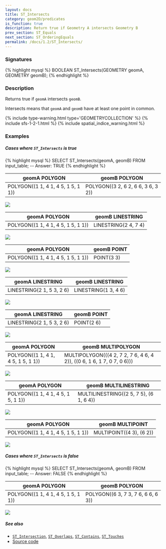 ```yaml
---
layout: docs
title: ST_Intersects
category: geom2D/predicates
is_function: true
description: Return true if Geometry A intersects Geometry B
prev_section: ST_Equals
next_section: ST_OrderingEquals
permalink: /docs/1.2/ST_Intersects/
---
```


### Signatures

{% highlight mysql %}
BOOLEAN ST_Intersects(GEOMETRY geomA, GEOMETRY geomB);
{% endhighlight %}

### Description

Returns true if `geomA` intersects `geomB`.

Intersects means that `geomA` and `geomB` have at least one point in common.

{% include type-warning.html type='GEOMETRYCOLLECTION' %}
{% include sfs-1-2-1.html %}
{% include spatial_indice_warning.html %}

### Examples

##### Cases where `ST_Intersects` is true

{% highlight mysql %}
SELECT ST_Intersects(geomA, geomB) FROM input_table;
-- Answer:    TRUE
{% endhighlight %}

| geomA POLYGON                       | geomB POLYGON                       |
|-------------------------------------|-------------------------------------|
| POLYGON((1 1, 4 1, 4 5, 1 5, 1 1))  | POLYGON((3 2, 6 2, 6 6, 3 6, 3 2))  |

<img class="displayed" src="../ST_Intersects_1.png"/>

| geomA POLYGON                       | geomB LINESTRING      |
|-------------------------------------|-----------------------|
| POLYGON((1 1, 4 1, 4 5, 1 5, 1 1))  | LINESTRING(2 4, 7 4)  |

<img class="displayed" src="../ST_Intersects_2.png"/>

| geomA POLYGON                       | geomB POINT |
|-------------------------------------|-------------|
| POLYGON((1 1, 4 1, 4 5, 1 5, 1 1))  | POINT(3 3)  |

<img class="displayed" src="../ST_Intersects_3.png"/>

| geomA LINESTRING           | geomB LINESTRING      |
|----------------------------|-----------------------|
| LINESTRING(2 1, 5 3, 2 6)  | LINESTRING(1 3, 4 6)  |

<img class="displayed" src="../ST_Intersects_4.png"/>

| geomA LINESTRING           | geomB POINT |
|----------------------------|-------------|
| LINESTRING(2 1, 5 3, 2 6)  | POINT(2 6)  |

<img class="displayed" src="../ST_Intersects_5.png"/>

| geomA POLYGON                       | geomB MULTIPOLYGON                                                      |
|-------------------------------------|-------------------------------------------------------------------------|
| POLYGON((1 1, 4 1, 4 5, 1 5, 1 1))  | MULTIPOLYGON(((4 2, 7 2, 7 6, 4 6, 4 2)), ((0 6, 1 6, 1 7, 0 7, 0 6)))  |

<img class="displayed" src="../ST_Intersects_6.png"/>

| geomA POLYGON                       | geomB MULTILINESTRING                    |
|-------------------------------------|------------------------------------------|
| POLYGON((1 1, 4 1, 4 5, 1 5, 1 1))  | MULTILINESTRING((2 5, 7 5), (6 1, 6 4))  |

<img class="displayed" src="../ST_Intersects_7.png"/>

| geomA POLYGON                       | geomB MULTIPOINT          |
|-------------------------------------|---------------------------|
| POLYGON((1 1, 4 1, 4 5, 1 5, 1 1))  | MULTIPOINT((4 3), (6 2))  |

<img class="displayed" src="../ST_Intersects_8.png"/>

##### Cases where `ST_Intersects` is false

{% highlight mysql %}
SELECT ST_Intersects(geomA, geomB) FROM input_table;
-- Answer:    FALSE
{% endhighlight %}

| geomA POLYGON                       | geomB POLYGON                       |
|-------------------------------------|-------------------------------------|
| POLYGON((1 1, 4 1, 4 5, 1 5, 1 1))  | POLYGON((6 3, 7 3, 7 6, 6 6, 6 3))  |

<img class="displayed" src="../ST_Intersects_9.png"/>

##### See also

* [`ST_Intersection`](../ST_Intersection), [`ST_Overlaps`](../ST_Overlaps), [`ST_Contains`](../ST_Contains), [`ST_Touches`](../ST_Touches)
* <a href="https://github.com/orbisgis/h2gis/blob/master/h2spatial/src/main/java/org/h2gis/h2spatial/internal/function/spatial/predicates/ST_Intersects.java" target="_blank">Source code</a>
